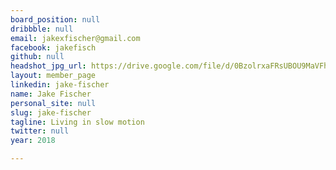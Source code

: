 ```yaml
---
board_position: null
dribbble: null
email: jakexfischer@gmail.com
facebook: jakefisch
github: null
headshot_jpg_url: https://drive.google.com/file/d/0BzolrxaFRsUBOU9MaVFhY2g0MlE/view?usp=sharing
layout: member_page
linkedin: jake-fischer
name: Jake Fischer
personal_site: null
slug: jake-fischer
tagline: Living in slow motion
twitter: null
year: 2018

---
```

